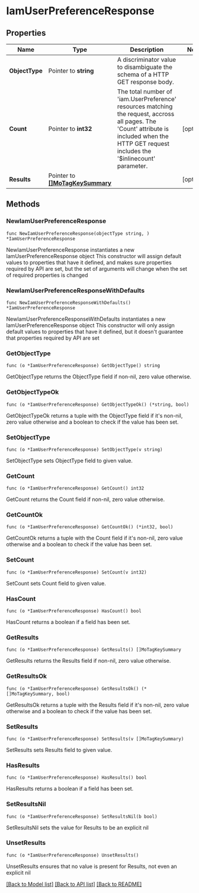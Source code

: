# IamUserPreferenceResponse

## Properties

Name | Type | Description | Notes
------------ | ------------- | ------------- | -------------
**ObjectType** | Pointer to **string** | A discriminator value to disambiguate the schema of a HTTP GET response body. | 
**Count** | Pointer to **int32** | The total number of &#39;iam.UserPreference&#39; resources matching the request, accross all pages. The &#39;Count&#39; attribute is included when the HTTP GET request includes the &#39;$inlinecount&#39; parameter. | [optional] 
**Results** | Pointer to [**[]MoTagKeySummary**](MoTagKeySummary.md) |  | [optional] 

## Methods

### NewIamUserPreferenceResponse

`func NewIamUserPreferenceResponse(objectType string, ) *IamUserPreferenceResponse`

NewIamUserPreferenceResponse instantiates a new IamUserPreferenceResponse object
This constructor will assign default values to properties that have it defined,
and makes sure properties required by API are set, but the set of arguments
will change when the set of required properties is changed

### NewIamUserPreferenceResponseWithDefaults

`func NewIamUserPreferenceResponseWithDefaults() *IamUserPreferenceResponse`

NewIamUserPreferenceResponseWithDefaults instantiates a new IamUserPreferenceResponse object
This constructor will only assign default values to properties that have it defined,
but it doesn't guarantee that properties required by API are set

### GetObjectType

`func (o *IamUserPreferenceResponse) GetObjectType() string`

GetObjectType returns the ObjectType field if non-nil, zero value otherwise.

### GetObjectTypeOk

`func (o *IamUserPreferenceResponse) GetObjectTypeOk() (*string, bool)`

GetObjectTypeOk returns a tuple with the ObjectType field if it's non-nil, zero value otherwise
and a boolean to check if the value has been set.

### SetObjectType

`func (o *IamUserPreferenceResponse) SetObjectType(v string)`

SetObjectType sets ObjectType field to given value.


### GetCount

`func (o *IamUserPreferenceResponse) GetCount() int32`

GetCount returns the Count field if non-nil, zero value otherwise.

### GetCountOk

`func (o *IamUserPreferenceResponse) GetCountOk() (*int32, bool)`

GetCountOk returns a tuple with the Count field if it's non-nil, zero value otherwise
and a boolean to check if the value has been set.

### SetCount

`func (o *IamUserPreferenceResponse) SetCount(v int32)`

SetCount sets Count field to given value.

### HasCount

`func (o *IamUserPreferenceResponse) HasCount() bool`

HasCount returns a boolean if a field has been set.

### GetResults

`func (o *IamUserPreferenceResponse) GetResults() []MoTagKeySummary`

GetResults returns the Results field if non-nil, zero value otherwise.

### GetResultsOk

`func (o *IamUserPreferenceResponse) GetResultsOk() (*[]MoTagKeySummary, bool)`

GetResultsOk returns a tuple with the Results field if it's non-nil, zero value otherwise
and a boolean to check if the value has been set.

### SetResults

`func (o *IamUserPreferenceResponse) SetResults(v []MoTagKeySummary)`

SetResults sets Results field to given value.

### HasResults

`func (o *IamUserPreferenceResponse) HasResults() bool`

HasResults returns a boolean if a field has been set.

### SetResultsNil

`func (o *IamUserPreferenceResponse) SetResultsNil(b bool)`

 SetResultsNil sets the value for Results to be an explicit nil

### UnsetResults
`func (o *IamUserPreferenceResponse) UnsetResults()`

UnsetResults ensures that no value is present for Results, not even an explicit nil

[[Back to Model list]](../README.md#documentation-for-models) [[Back to API list]](../README.md#documentation-for-api-endpoints) [[Back to README]](../README.md)


